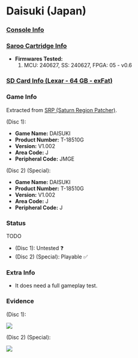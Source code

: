 # Daisuki (Japan)

### [Console Info](../../../../../Info/Consoles/VA13/README.md)

### [Saroo Cartridge Info](../../../../../Info/Cartridges/RetroGameParadiseStore/1.32F/README.md)

- <b>Firmwares Tested:</b>
  1. MCU: 240627, SS: 240627, FPGA: 05 - v0.6

### [SD Card Info (Lexar - 64 GB - exFat)](../../../../../Info/SdCards/Lexar/64GB/exfat/README.md)

### Game Info

Extracted from [SRP (Saturn Region Patcher)](https://segaxtreme.net/resources/saturn-region-patcher.81/download).

(Disc 1):

- <b>Game Name:</b> DAISUKI
- <b>Product Number:</b> T-18510G
- <b>Version:</b> V1.002
- <b>Area Code:</b> J
- <b>Peripheral Code:</b> JMGE

(Disc 2) (Special):

- <b>Game Name:</b> DAISUKI
- <b>Product Number:</b> T-18510G
- <b>Version:</b> V1.002
- <b>Area Code:</b> J
- <b>Peripheral Code:</b> J

### Status

TODO

- (Disc 1): Untested :question:
- (Disc 2) (Special): Playable :white_check_mark:

### Extra Info

- It does need a full gameplay test.

### Evidence

(Disc 1):

[![](https://img.youtube.com/vi/Mqnt-AzQNSo/0.jpg)](https://www.youtube.com/watch?v=Mqnt-AzQNSo)

(Disc 2) (Special):

[![](https://img.youtube.com/vi/mC1tr9wR3ok/0.jpg)](https://www.youtube.com/watch?v=mC1tr9wR3ok)
